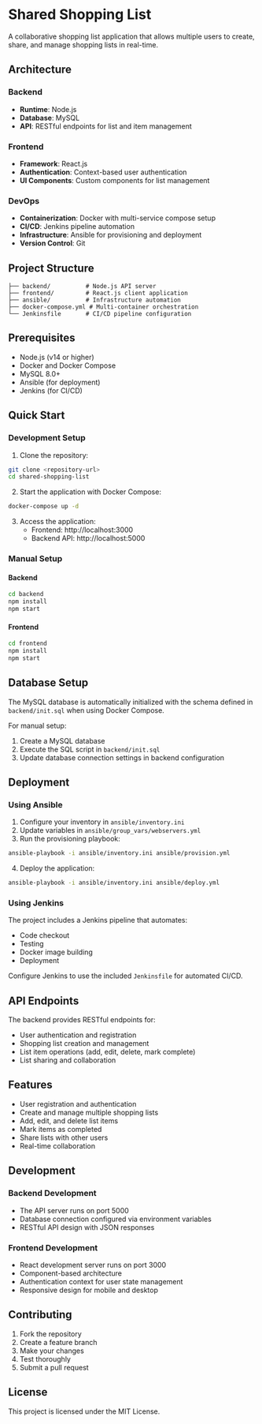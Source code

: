 # Shared Shopping List

A collaborative shopping list application that allows multiple users to create, share, and manage shopping lists in real-time.

## Architecture

### Backend
- **Runtime**: Node.js
- **Database**: MySQL
- **API**: RESTful endpoints for list and item management

### Frontend
- **Framework**: React.js
- **Authentication**: Context-based user authentication
- **UI Components**: Custom components for list management

### DevOps
- **Containerization**: Docker with multi-service compose setup
- **CI/CD**: Jenkins pipeline automation
- **Infrastructure**: Ansible for provisioning and deployment
- **Version Control**: Git

## Project Structure

```
├── backend/          # Node.js API server
├── frontend/         # React.js client application
├── ansible/          # Infrastructure automation
├── docker-compose.yml # Multi-container orchestration
└── Jenkinsfile       # CI/CD pipeline configuration
```

## Prerequisites

- Node.js (v14 or higher)
- Docker and Docker Compose
- MySQL 8.0+
- Ansible (for deployment)
- Jenkins (for CI/CD)

## Quick Start

### Development Setup

1. Clone the repository:
```bash
git clone <repository-url>
cd shared-shopping-list
```

2. Start the application with Docker Compose:
```bash
docker-compose up -d
```

3. Access the application:
   - Frontend: http://localhost:3000
   - Backend API: http://localhost:5000

### Manual Setup

#### Backend
```bash
cd backend
npm install
npm start
```

#### Frontend
```bash
cd frontend
npm install
npm start
```

## Database Setup

The MySQL database is automatically initialized with the schema defined in `backend/init.sql` when using Docker Compose.

For manual setup:
1. Create a MySQL database
2. Execute the SQL script in `backend/init.sql`
3. Update database connection settings in backend configuration

## Deployment

### Using Ansible

1. Configure your inventory in `ansible/inventory.ini`
2. Update variables in `ansible/group_vars/webservers.yml`
3. Run the provisioning playbook:
```bash
ansible-playbook -i ansible/inventory.ini ansible/provision.yml
```
4. Deploy the application:
```bash
ansible-playbook -i ansible/inventory.ini ansible/deploy.yml
```

### Using Jenkins

The project includes a Jenkins pipeline that automates:
- Code checkout
- Testing
- Docker image building
- Deployment

Configure Jenkins to use the included `Jenkinsfile` for automated CI/CD.

## API Endpoints

The backend provides RESTful endpoints for:
- User authentication and registration
- Shopping list creation and management
- List item operations (add, edit, delete, mark complete)
- List sharing and collaboration

## Features

- User registration and authentication
- Create and manage multiple shopping lists
- Add, edit, and delete list items
- Mark items as completed
- Share lists with other users
- Real-time collaboration

## Development

### Backend Development
- The API server runs on port 5000
- Database connection configured via environment variables
- RESTful API design with JSON responses

### Frontend Development
- React development server runs on port 3000
- Component-based architecture
- Authentication context for user state management
- Responsive design for mobile and desktop

## Contributing

1. Fork the repository
2. Create a feature branch
3. Make your changes
4. Test thoroughly
5. Submit a pull request

## License

This project is licensed under the MIT License.
